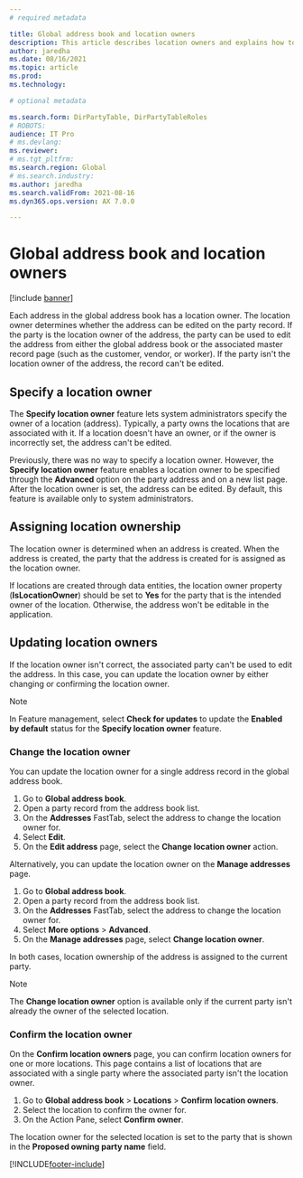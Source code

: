 ```yaml
---
# required metadata

title: Global address book and location owners
description: This article describes location owners and explains how to change the owner in the global address book.
author: jaredha
ms.date: 08/16/2021
ms.topic: article
ms.prod: 
ms.technology: 

# optional metadata

ms.search.form: DirPartyTable, DirPartyTableRoles
# ROBOTS: 
audience: IT Pro
# ms.devlang: 
ms.reviewer: 
# ms.tgt_pltfrm: 
ms.search.region: Global
# ms.search.industry: 
ms.author: jaredha
ms.search.validFrom: 2021-08-16
ms.dyn365.ops.version: AX 7.0.0

---
```


# Global address book and location owners

[!include [banner](../../../finance/includes/banner.md)]

Each address in the global address book has a location owner. The location owner determines whether the address can be edited on the party record. If the party is the location owner of the address, the party can be used to edit the address from either the global address book or the associated master record page (such as the customer, vendor, or worker). If the party isn't the location owner of the address, the record can't be edited.

## Specify a location owner

The **Specify location owner** feature lets system administrators specify the owner of a location (address). Typically, a party owns the locations that are associated with it. If a location doesn't have an owner, or if the owner is incorrectly set, the address can't be edited.

Previously, there was no way to specify a location owner. However, the **Specify location owner** feature enables a location owner to be specified through the **Advanced** option on the party address and on a new list page. After the location owner is set, the address can be edited. By default, this feature is available only to system administrators.

## Assigning location ownership

The location owner is determined when an address is created. When the address is created, the party that the address is created for is assigned as the location owner.

If locations are created through data entities, the location owner property (**IsLocationOwner**) should be set to **Yes** for the party that is the intended owner of the location. Otherwise, the address won't be editable in the application.

## Updating location owners

If the location owner isn't correct, the associated party can't be used to edit the address. In this case, you can update the location owner by either changing or confirming the location owner.

> [!NOTE]
> In Feature management, select **Check for updates** to update the **Enabled by default** status for the **Specify location owner** feature.

### Change the location owner

You can update the location owner for a single address record in the global address book.

1. Go to **Global address book**.
2. Open a party record from the address book list.
3. On the **Addresses** FastTab, select the address to change the location owner for.
4. Select **Edit**.
5. On the **Edit address** page, select the **Change location owner** action.

Alternatively, you can update the location owner on the **Manage addresses** page.

1. Go to **Global address book**.
2. Open a party record from the address book list.
3. On the **Addresses** FastTab, select the address to change the location owner for.
4. Select **More options** \> **Advanced**.
5. On the **Manage addresses** page, select **Change location owner**.

In both cases, location ownership of the address is assigned to the current party.

> [!NOTE]
> The **Change location owner** option is available only if the current party isn't already the owner of the selected location.

### Confirm the location owner

On the **Confirm location owners** page, you can confirm location owners for one or more locations. This page contains a list of locations that are associated with a single party where the associated party isn't the location owner.

1. Go to **Global address book** \> **Locations** \> **Confirm location owners**.
2. Select the location to confirm the owner for.
3. On the Action Pane, select **Confirm owner**.

The location owner for the selected location is set to the party that is shown in the **Proposed owning party name** field.

[!INCLUDE[footer-include](../../../includes/footer-banner.md)]
